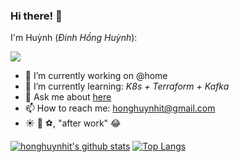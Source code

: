 ### Hi there! 👋

I'm Huỳnh (*Đinh Hồng Huỳnh*):

![](https://komarev.com/ghpvc/?username=honghuynhit)

- 🔭 I’m currently working on @home
- 🌱 I’m currently learning: *K8s + Terraform + Kafka*
- 💬 Ask me about [here](https://github.com/honghuynhit/honghuynhit/issues)
- 📫 How to reach me: honghuynhit@gmail.com
- ☀️ 🎸 ⚽, "after work" 😂

[![honghuynhit's github stats](https://github-readme-stats.vercel.app/api?username=honghuynhit&hide=issues&show_icons=true&count_private=true)](https://github.com/honghuynhit)
[![Top Langs](https://github-readme-stats.vercel.app/api/top-langs/?username=honghuynhit&layout=compact)](https://github.com/honghuynhit)
